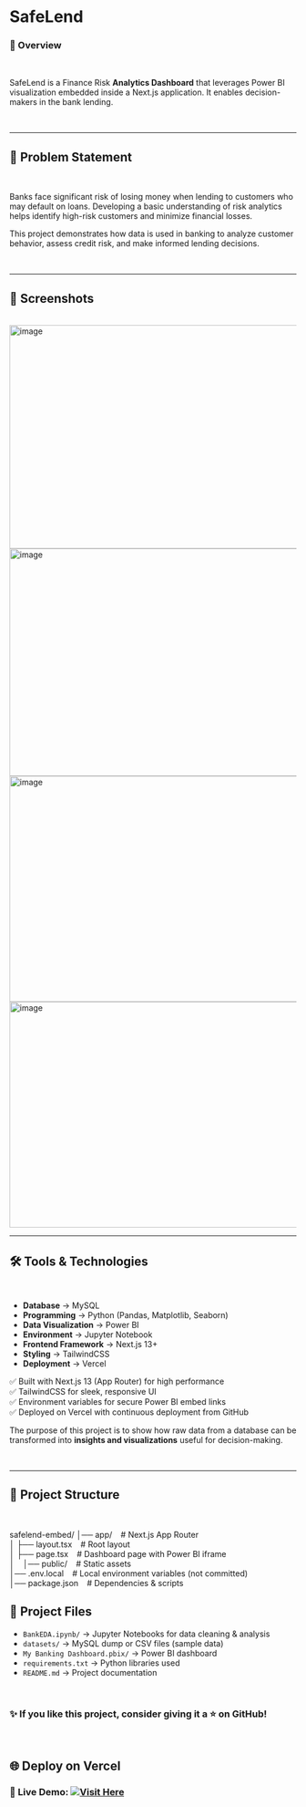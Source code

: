 # SafeLend

### 🌟 Overview
<br>

SafeLend is a Finance Risk **Analytics Dashboard** that leverages Power BI visualization embedded inside a Next.js application.
It enables decision-makers in the bank lending.

<br>

---

## 📌 Problem Statement

<br>

Banks face significant risk of losing money when lending to customers who may default on loans. Developing a basic understanding of risk analytics helps identify high-risk customers and minimize financial losses.

This project demonstrates how data is used in banking to analyze customer behavior, assess credit risk, and make informed lending decisions.

<br>

---

## 📸 Screenshots

<br>

<img width="622" height="392" alt="image" src="https://github.com/user-attachments/assets/0f0bfec6-697a-4624-92e9-0d97a6a99e9e" />
<br>

<img width="633" height="399" alt="image" src="https://github.com/user-attachments/assets/b515cfd5-72d4-4db9-ab00-d4047b416f64" />
<br>

<img width="630" height="396" alt="image" src="https://github.com/user-attachments/assets/151233d1-c835-4125-b30d-70db4df736e2" />
<br>

<img width="622" height="396" alt="image" src="https://github.com/user-attachments/assets/e6673199-6fa7-4c80-977a-a9470f93460d" />


<br>

---

## 🛠️ Tools & Technologies  

<br>

- **Database** → MySQL  
- **Programming** → Python (Pandas, Matplotlib, Seaborn)  
- **Data Visualization** → Power BI  
- **Environment** → Jupyter Notebook
- **Frontend Framework** → Next.js 13+
- **Styling** → TailwindCSS
- **Deployment** → Vercel

✅ Built with Next.js 13 (App Router) for high performance <br>
✅ TailwindCSS for sleek, responsive UI <br>
✅ Environment variables for secure Power BI embed links <br>
✅ Deployed on Vercel with continuous deployment from GitHub <br>

The purpose of this project is to show how raw data from a database can be transformed into **insights and visualizations** useful for decision-making.  

<br>

---

## 📂 Project Structure

<br> 

safelend-embed/
│── app/                 ` `  # Next.js App Router <br>
│   ├── layout.tsx   ` `  # Root layout <br>
│   ├── page.tsx   ` `    # Dashboard page with Power BI iframe <br>
│ ` `
│── public/         ` `    # Static assets <br>
│── .env.local     ` `    # Local environment variables (not committed) <br>
│── package.json   ` `    # Dependencies & scripts <br>




## 📂 Project Files

- `BankEDA.ipynb/`             → Jupyter Notebooks for data cleaning & analysis  
- `datasets/`                  → MySQL dump or CSV files (sample data)  
- `My Banking Dashboard.pbix/` → Power BI dashboard 
- `requirements.txt`           → Python libraries used  
- `README.md`                  → Project documentation   

<br>


### ✨ If you like this project, consider giving it a ⭐ on GitHub!

<br>

## 🌐 Deploy on Vercel

### 🔗 Live Demo: [![Visit Here](https://img.shields.io/badge/Visit%20Here-blue?style=for-the-badge)](https://safe-lend.vercel.app/)





